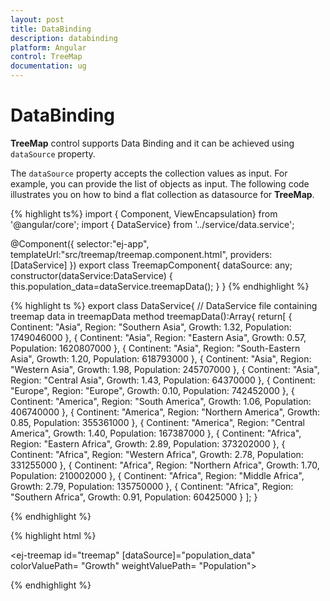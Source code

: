 ```yaml
---
layout: post
title: DataBinding
description: databinding
platform: Angular
control: TreeMap
documentation: ug
---
```


# DataBinding

**TreeMap** control supports Data Binding and it can be achieved using `dataSource` property.

The `dataSource` property accepts the collection values as input. For example, you can provide the list of objects as input. The following code illustrates you on how to bind a flat collection as datasource for **TreeMap**.

{% highlight ts%}
import { Component, ViewEncapsulation} from '@angular/core';
import { DataService} from '../service/data.service';

@Component({
selector:"ej-app",
templateUrl:"src/treemap/treemap.component.html",
providers:[DataService]
})
export class TreemapComponent{
dataSource: any;
  constructor(dataService:DataService) {
    this.population_data=dataService.treemapData();
  }
}
{% endhighlight %}

{% highlight ts %}
export class DataService{
// DataService file containing treemap data in treemapData method
    treemapData():Array<any>{
        return[
                   { Continent: "Asia", Region: "Southern Asia", Growth: 1.32, Population: 1749046000 },
                   { Continent: "Asia", Region: "Eastern Asia", Growth: 0.57, Population: 1620807000 },
                   { Continent: "Asia", Region: "South-Eastern Asia", Growth: 1.20, Population: 618793000 },
                   { Continent: "Asia", Region: "Western Asia", Growth: 1.98, Population: 245707000 },
                   { Continent: "Asia", Region: "Central Asia", Growth: 1.43, Population: 64370000 },
                   { Continent: "Europe", Region: "Europe", Growth: 0.10, Population: 742452000 },
                   { Continent: "America", Region: "South America", Growth: 1.06, Population: 406740000 },
                   { Continent: "America", Region: "Northern America", Growth: 0.85, Population: 355361000 },
                   { Continent: "America", Region: "Central America", Growth: 1.40, Population: 167387000 },
                   { Continent: "Africa", Region: "Eastern Africa", Growth: 2.89, Population: 373202000 },
                   { Continent: "Africa", Region: "Western Africa", Growth: 2.78, Population: 331255000 },
                   { Continent: "Africa", Region: "Northern Africa", Growth: 1.70, Population: 210002000 },
                   { Continent: "Africa", Region: "Middle Africa", Growth: 2.79, Population: 135750000 },
                   { Continent: "Africa", Region: "Southern Africa", Growth: 0.91, Population: 60425000 }
        ];
    }


{% endhighlight %}

{% highlight html %}

<ej-treemap id="treemap"  [dataSource]="population_data" colorValuePath= "Growth"
                                                   weightValuePath= "Population">
               
</ej-treemap>

{% endhighlight %}

